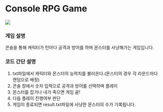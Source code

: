 # Console RPG Game

<img src="https://img.shields.io/badge/dart-0175C2?style=for-the-badge&logo=기술스택아이콘&logoColor=white">

### 게임 설명

콘솔을 통해 캐릭터가 턴마다 공격과 방어를 하며 몬스터를 사냥해가는 게임입니다.

### 코드 간단 설명

1. txt파일에서 캐릭터와 몬스터의 능력치를 불러온다.(몬스터의 경우 각 라운드마다 랜덤으로 배정)
2. 콘솔 창에서 숫자 입력으로 공격과 방어를 선택하며 플레이
3. 몬스터를 잡거나 내가 죽으면 게임 끝!
4. 다음 플레이 진행여부 판단
5. 게임이 종료되면 result.txt파일에 사냥한 몬스터의 수가 기록됩니다.
